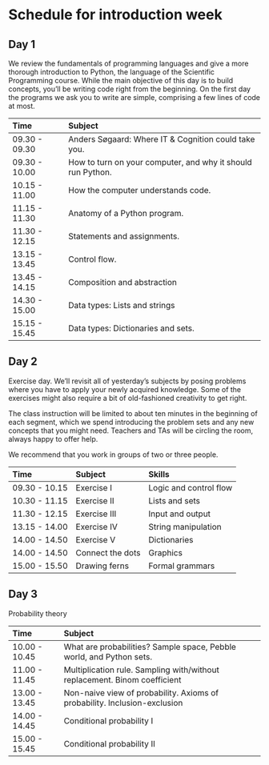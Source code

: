 # Schedule for introduction week 

## Day 1

We review the fundamentals of programming languages and give a more thorough introduction to Python, the language of the Scientific Programming course. While the main objective of this day is to build concepts, you’ll be writing code right from the beginning. On the first day the programs we ask you to write are simple, comprising a few lines of code at most.

| Time          | Subject |
|:-----         |:--------|
| 09.30 - 09.30 | Anders Søgaard: Where IT & Cognition could take you. |
| 09.30 - 10.00 | How to turn on your computer, and why it should run Python. | 
| 10.15 - 11.00 | How the computer understands code. |
| 11.15 - 11.30 | Anatomy of a Python program. | 
| 11.30 - 12.15 | Statements and assignments. | 
| 13.15 - 13.45 | Control flow. |
| 13.45 - 14.15 | Composition and abstraction | 
| 14.30 - 15.00 | Data types: Lists and strings| 
| 15.15 - 15.45 | Data types: Dictionaries and sets. | 

## Day 2

Exercise day. We’ll revisit all of yesterday’s subjects by posing problems where you have to apply your newly acquired knowledge. Some of the exercises might also require a bit of old-fashioned creativity to get right.

The class instruction will be limited to about ten minutes in the beginning of each segment, which we spend introducing the problem sets and any new concepts that you might need. Teachers and TAs will be circling the room, always happy to offer help. 

We recommend that you work in groups of two or three people. 

| Time          | Subject | Skills | 
|:-----         |:--------| :-----|
| 09.30 - 10.15 | Exercise I | Logic and control flow |
| 10.30 - 11.15 | Exercise II | Lists and sets | 
| 11.30 - 12.15 | Exercise III | Input and output |
| 13.15 - 14.00 | Exercise IV | String manipulation |
| 14.00 - 14.50 | Exercise V | Dictionaries |
| 14.00 - 14.50 | Connect the dots | Graphics |
| 15.00 - 15.50 | Drawing ferns | Formal grammars |


## Day 3

Probability theory

| Time          | Subject |
|:-----         |:--------|
| 10.00 - 10.45 | What are probabilities? Sample space, Pebble world, and Python sets. | 
| 11.00 - 11.45 | Multiplication rule. Sampling with/without replacement. Binom coefficient | 
| 13.00 - 13.45 | Non-naive view of probability. Axioms of probability. Inclusion-exclusion |
| 14.00 - 14.45 | Conditional probability I | 
| 15.00 - 15.45 | Conditional probability II | 
